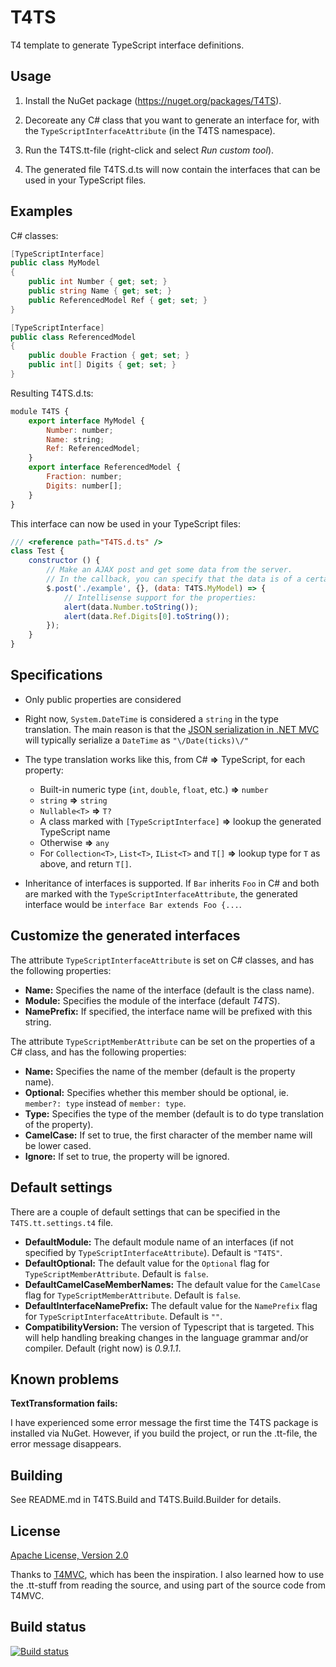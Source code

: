 T4TS
====

T4 template to generate TypeScript interface definitions.

Usage
----
 1. Install the NuGet package (https://nuget.org/packages/T4TS).

 2. Decoreate any C# class that you want to generate an interface for, with the `TypeScriptInterfaceAttribute` (in the T4TS namespace).

 3. Run the T4TS.tt-file (right-click and select *Run custom tool*).

 4. The generated file T4TS.d.ts will now contain the interfaces that can be used in your TypeScript files.

Examples
----
C# classes:
```c#
[TypeScriptInterface]
public class MyModel
{
    public int Number { get; set; }
    public string Name { get; set; }
    public ReferencedModel Ref { get; set; }
}

[TypeScriptInterface]
public class ReferencedModel
{
    public double Fraction { get; set; }
    public int[] Digits { get; set; }
}
```

Resulting T4TS.d.ts:
```javascript
module T4TS {
    export interface MyModel {
        Number: number;
        Name: string;
        Ref: ReferencedModel;
    }
    export interface ReferencedModel {
        Fraction: number;
        Digits: number[];
    }
}
```

This interface can now be used in your TypeScript files:

```javascript
/// <reference path="T4TS.d.ts" />
class Test {
    constructor () {
        // Make an AJAX post and get some data from the server.
        // In the callback, you can specify that the data is of a certain type:
        $.post('./example', {}, (data: T4TS.MyModel) => {
            // Intellisense support for the properties:
            alert(data.Number.toString());
            alert(data.Ref.Digits[0].toString());
        });
    }
}
```

Specifications
----
 * Only public properties are considered

 * Right now, `System.DateTime` is considered a `string` in the type translation. The main reason is that the [JSON serialization in .NET MVC](http://stackoverflow.com/questions/726334/asp-net-mvc-jsonresult-date-format) will typically serialize a `DateTime` as `"\/Date(ticks)\/"`

 * The type translation works like this, from C# **=>** TypeScript, for each property:
   * Built-in numeric type (`int`, `double`, `float`, etc.) **=>** `number`
   * `string` **=>** `string`
   * `Nullable<T>` **=>** `T?`
   * A class marked with `[TypeScriptInterface]` **=>** lookup the generated TypeScript name
   * Otherwise **=>** `any`
   * For `Collection<T>`, `List<T>`, `IList<T>` and `T[]` **=>** lookup type for `T` as above, and return `T[]`.

 * Inheritance of interfaces is supported. If `Bar` inherits `Foo` in C# and both are marked with the `TypeScriptInterfaceAttribute`, the generated interface would be `interface Bar extends Foo {...`.

Customize the generated interfaces
----
The attribute `TypeScriptInterfaceAttribute` is set on C# classes, and has the following properties:

* **Name:** Specifies the name of the interface (default is the class name).
* **Module:** Specifies the module of the interface (default _T4TS_).
* **NamePrefix:** If specified, the interface name will be prefixed with this string.

The attribute `TypeScriptMemberAttribute` can be set on the properties of a C# class, and has the following properties:

* **Name:** Specifies the name of the member (default is the property name).
* **Optional:** Specifies whether this member should be optional, ie. `member?: type` instead of `member: type`.
* **Type:** Specifies the type of the member (default is to do type translation of the property).
* **CamelCase:** If set to true, the first character of the member name will be lower cased.
* **Ignore:** If set to true, the property will be ignored.

Default settings
----
There are a couple of default settings that can be specified in the `T4TS.tt.settings.t4` file.

* **DefaultModule:** The default module name of an interfaces (if not specified by `TypeScriptInterfaceAttribute`). Default is `"T4TS"`.
* **DefaultOptional:** The default value for the `Optional` flag for `TypeScriptMemberAttribute`. Default is `false`.
* **DefaultCamelCaseMemberNames:** The default value for the `CamelCase` flag for `TypeScriptMemberAttribute`. Default is `false`.
* **DefaultInterfaceNamePrefix:** The default value for the `NamePrefix` flag for `TypeScriptInterfaceAttribute`. Default is `""`.
* **CompatibilityVersion:** The version of Typescript that is targeted. This will help handling breaking changes in the language grammar and/or compiler. Default (right now) is _0.9.1.1_.

Known problems
----
**TextTransformation fails:**

I have experienced some error message the first time the T4TS package is installed via NuGet. However, if you build the project, or run the .tt-file, the error message disappears.

Building
----
See README.md in T4TS.Build and T4TS.Build.Builder for details.

License
----
[Apache License, Version 2.0](http://www.apache.org/licenses/LICENSE-2.0)

Thanks to [T4MVC](http://t4mvc.codeplex.com/), which has been the inspiration. I also learned how to use the .tt-stuff from reading the source, and using part of the source code from T4MVC.

Build status
----
[![Build status](https://ci.appveyor.com/api/projects/status/s7mxgiqykroujn8e/branch/master)](https://ci.appveyor.com/project/cskeppstedt/t4ts/branch/master)


